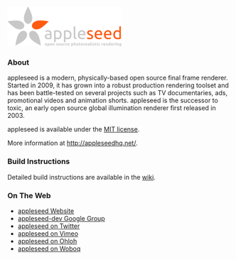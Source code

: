 ![logo](resources/logo/appleseed-logo-gray-256.png)

### About

appleseed is a modern, physically-based open source final frame renderer. Started in 2009, it has grown into a robust production rendering toolset and has been battle-tested on several projects such as TV documentaries, ads, promotional videos and animation shorts. appleseed is the successor to toxic, an early open source global illumination renderer first released in 2003.

appleseed is available under the [MIT license](http://opensource.org/licenses/MIT).

More information at http://appleseedhq.net/.

### Build Instructions

Detailed build instructions are available in the [wiki](https://github.com/appleseedhq/appleseed/wiki).

### On The Web

* [appleseed Website](http://appleseedhq.net/)
* [appleseed-dev Google Group](http://groups.google.com/group/appleseed-dev)
* [appleseed on Twitter](https://twitter.com/appleseedhq)
* [appleseed on Vimeo](https://vimeo.com/appleseedhq)
* [appleseed on Ohloh](https://www.ohloh.net/p/appleseedhq)
* [appleseed on Woboq](http://code.woboq.org/appleseed/appleseed/)
